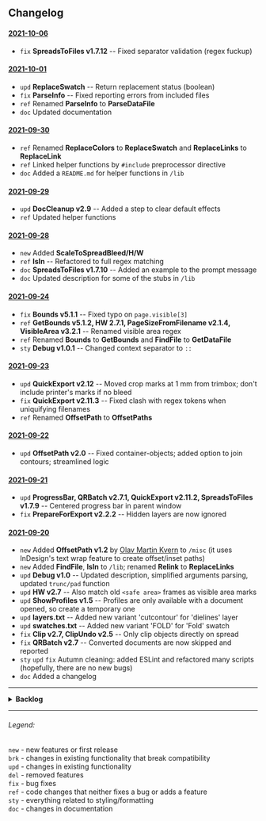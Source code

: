 ## Changelog

#### [2021-10-06](https://github.com/pchiorean/Indentz/search?q=committer-date%3A2021-10-06&type=commits)

- `fix` **SpreadsToFiles v1.7.12** -- Fixed separator validation (regex fuckup)

#### [2021-10-01](https://github.com/pchiorean/Indentz/search?q=committer-date%3A2021-10-01&type=commits)

- `upd` **ReplaceSwatch** -- Return replacement status (boolean)
- `fix` **ParseInfo** -- Fixed reporting errors from included files
- `ref` Renamed **ParseInfo** to **ParseDataFile**
- `doc` Updated documentation

#### [2021-09-30](https://github.com/pchiorean/Indentz/search?q=committer-date%3A2021-09-30&type=commits)

- `ref` Renamed **ReplaceColors** to **ReplaceSwatch** and **ReplaceLinks** to **ReplaceLink**
- `ref` Linked helper functions by `#include` preprocessor directive
- `doc` Added a `README.md` for helper functions in `/lib`

#### [2021-09-29](https://github.com/pchiorean/Indentz/search?q=committer-date%3A2021-09-29&type=commits)

- `upd` **DocCleanup v2.9** -- Added a step to clear default effects
- `ref` Updated helper functions

#### [2021-09-28](https://github.com/pchiorean/Indentz/search?q=committer-date%3A2021-09-28&type=commits)

- `new` Added **ScaleToSpreadBleed/H/W**
- `ref` **IsIn** -- Refactored to full regex matching
- `doc` **SpreadsToFiles v1.7.10** -- Added an example to the prompt message
- `doc` Updated description for some of the stubs in `/lib`

#### [2021-09-24](https://github.com/pchiorean/Indentz/search?q=committer-date%3A2021-09-24&type=commits)

- `fix` **Bounds v5.1.1** -- Fixed typo on `page.visible[3]`
- `ref` **GetBounds v5.1.2, HW 2.7.1, PageSizeFromFilename v2.1.4, VisibleArea v3.2.1** -- Renamed visible area regex
- `ref` Renamed **Bounds** to **GetBounds** and **FindFile** to **GetDataFile**
- `sty` **Debug v1.0.1** -- Changed context separator to `::`

#### [2021-09-23](https://github.com/pchiorean/Indentz/search?q=committer-date%3A2021-09-23&type=commits)

- `upd` **QuickExport v2.12** -- Moved crop marks at 1 mm from trimbox; don't include printer's marks if no bleed
- `fix` **QuickExport v2.11.3** -- Fixed clash with regex tokens when uniquifying filenames
- `ref` Renamed **OffsetPath** to **OffsetPaths**

#### [2021-09-22](https://github.com/pchiorean/Indentz/search?q=committer-date%3A2021-09-22&type=commits)

- `upd` **OffsetPath v2.0** -- Fixed container-objects; added option to join contours; streamlined logic

#### [2021-09-21](https://github.com/pchiorean/Indentz/search?q=committer-date%3A2021-09-21&type=commits)

- `upd` **ProgressBar, QRBatch v2.7.1, QuickExport v2.11.2, SpreadsToFiles v1.7.9** -- Centered progress bar in parent window
- `fix` **PrepareForExport v2.2.2** -- Hidden layers are now ignored

#### [2021-09-20](https://github.com/pchiorean/Indentz/search?q=committer-date%3A2021-09-20&type=commits)

- `new` Added **OffsetPath v1.2** by [Olav Martin Kvern](https://www.siliconpublishing.com/blog/free-indesign-scripts/) to `/misc` (it uses InDesign's text wrap feature to create offset/inset paths)
- `new` Added **FindFile**, **IsIn** to `/lib`; renamed **Relink** to **ReplaceLinks**
- `upd` **Debug v1.0** -- Updated description, simplified arguments parsing, updated `trunc/pad` function
- `upd` **HW v2.7** -- Also match old `<safe area>` frames as visible area marks
- `upd` **ShowProfiles v1.5** -- Profiles are only available with a document opened, so create a temporary one
- `upd` **layers.txt** -- Added new variant 'cutcontour' for 'dielines' layer
- `upd` **swatches.txt** -- Added new variant 'FOLD' for 'Fold' swatch
- `fix` **Clip v2.7, ClipUndo v2.5** -- Only clip objects directly on spread
- `fix` **QRBatch v2.7** -- Converted documents are now skipped and reported
- `sty` `upd` `fix` Autumn cleaning: added ESLint and refactored many scripts (hopefully, there are no new bugs)
- `doc` Added a changelog

---

<details><summary><strong>Backlog</strong></summary>

##### New features

- `new` **DocCleanup** -- Ask to delete empty frames
- `new` **DocCleanup** -- Remove unused masters
- `new` **DocCleanup** -- Remove unused styles and groups (see [this](https://community.adobe.com/t5/indesign/delete-unused-paragraph-styles/m-p/1089672#M165331) discussion)
- `new` **QuickExport** -- Add history for dropdowns
- `new` **QuickExport** -- Add JPG & `?`TIFF export profiles
- `new` **Report** -- Add a button to save errors to file

##### Updates

- `upd` **Debug** -- Add a hires timer
- `upd` **DefaultSwatches** -- Add tints support
- `upd` **FindFile** -- Use relative paths for includes
- `brk` **FitTo** -- Take target as argument, instead of document selection
- `ref` **FitTo** -- Refactor snapping to use deltas
- `upd` **PageMarginsFromSelection** -- Set the margins of every page touched by the selection
- `upd` **PageSizeFromSelection** -- Without selection fit all pages to their contents
- `upd` **ParseDataFile** -- Extend reporting granularity (fatal, error, warning, info, etc)
- `upd` **ParseDataFile** -- Use an ending '\' to concatenate lines
- `brk` **PrepareForExport, VisibleArea** -- Read layer variants from `layers.txt`, fallback to defaults
- `upd` **QuickExport** -- Limit export subfolder to suffix's first word
- `upd` **QuickExport** -- JSONify preferences (see [this](https://stackoverflow.com/a/56391294) discussion)
- `upd` **QuickExport** -- Don't include page information for very small files
- `upd` **ReplaceFonts** -- Report changed fonts
- `upd` **ReplaceText** -- Take an array of strings as input
- `upd` **ReplaceText** -- Add a switch for grep matching
- `ref` **Replace\*** -- Refactor to use a local data file
- `upd` **Report** -- Improve filtering: `-` for none of these words, `"` for exact word or phrase (or use regex and be done with it)
- `brk` **ScaleTo...** -- Scale to `alignDistributeBounds`
- `upd` **SpreadsToFiles** -- Split 'ABBBCC' to 'A', 'BBB', 'CC'
- `upd` **TextAutoSize** -- Check `baselineShift` ([#132](https://github.com/pchiorean/Indentz/issues/132))
- `brk` **VisibleArea** -- Mark the entire spread's visible area, not individual pages
- `upd` **VisibleArea** -- Use wildcards for layers' names
- `upd` Use a custom object style for 'Visible area' frame ([#123](https://github.com/pchiorean/Indentz/issues/123))
- `sty` Fix UI static/edittext width (see Marc's [measureString()](https://twitter.com/indiscripts/status/1408788941550108674))

##### Bug fixes

- `fix` **DefaultSwatches** -- Check values on parsing
- `fix` **FitTo** -- Check for transformations ([#131](https://github.com/pchiorean/Indentz/issues/131)) <!-- ItemTransform = [1 0 0 1 0 0] -->
- `fix` **FitTo** -- Forced-fit lines are moved to [0,0]
- `fix` **LabelPageRatios** -- Use spreads' ratio
- `fix` **PageSizeFromFilename** -- Error on pages set to 1:X scale ([#129](https://github.com/pchiorean/Indentz/issues/129))
- `fix` **PageSizeFromFilename** -- Limit detected bleed to max values
- `fix` **PageSizeFromSelection** -- For text frames use outlined text bounds
- `fix` **QR, QRBatch** -- Align to page > visible area > margins
- `fix` **QR, QRBatch** -- Improve line breaking
- `fix` **QRBatch** -- Remove `preview` & `print` from filenames for separate codes
- `fix` **QRBatch** -- Remove `QR` from filenames for on-doc codes
- `fix` **QuickExport** -- Check for overset text
- `fix` **QuickExport** -- Don't report missing links from the pasteboard
- `fix` **QuickExport** -- Export separate pages: Don't add a counter if doc has a single page/spread
- `fix` **ShowFonts** -- Font info not available for missing fonts

##### New scripts

- `new` **ActivateDoc1/2/3...** -- Quickly activate documents with Ctrl +  #1, 2, 3...
- `new` **SeparateSpreadPages** ([#136](https://github.com/pchiorean/Indentz/issues/136))
- `new` **LayersToFiles** ([#94](https://github.com/pchiorean/Indentz/issues/94))

</details>

---

###### Legend:

`new` - new features or first release\
`brk` - changes in existing functionality that break compatibility\
`upd` - changes in existing functionality\
`del` - removed features\
`fix` - bug fixes\
`ref` - code changes that neither fixes a bug or adds a feature\
`sty` - everything related to styling/formatting\
`doc` - changes in documentation
